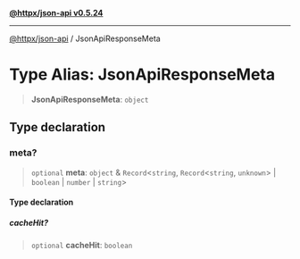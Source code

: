 [**@httpx/json-api v0.5.24**](../README.md)

***

[@httpx/json-api](../README.md) / JsonApiResponseMeta

# Type Alias: JsonApiResponseMeta

> **JsonApiResponseMeta**: `object`

## Type declaration

### meta?

> `optional` **meta**: `object` & `Record`\<`string`, `Record`\<`string`, `unknown`\> \| `boolean` \| `number` \| `string`\>

#### Type declaration

##### cacheHit?

> `optional` **cacheHit**: `boolean`
